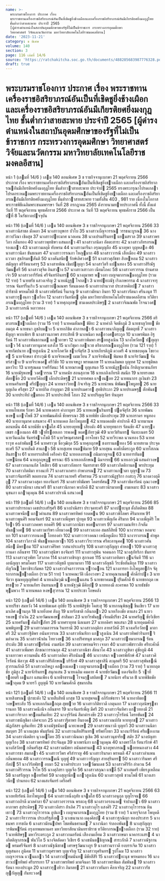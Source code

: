 ```yaml
---
name: >-
  พระบรมราชโองการ ประกาศ เรื่อง
  พระราชทานเครื่องราชอิสริยาภรณ์อันเป็นที่เชิดชูยิ่งช้างเผือกและเครื่องราชอิสริยาภรณ์อันมีเกียรติยศยิ่งมงกุฎไทย
  ชั้นต่ำกว่าสายสะพาย ประจำปี 2565
  [ผู้ดำรงตำแหน่งในสถาบันอุดมศึกษาของรัฐที่ไม่เป็นข้าราชการ กระทรวงการอุดมศึกษา
  วิทยาศาสตร์ วิจัยและนวัตกรรม มหาวิทยาลัยเทคโนโลยีราชมงคลอีสาน]
date: '2023-11-21'
category: ข พิเศษ
volume: 140
section: 3
page: 116 เล่มที่ 14/6
source: 'https://ratchakitcha.soc.go.th/documents/488285683987776328.pdf'
draft: true
---
```


# พระบรมราชโองการ ประกาศ เรื่อง พระราชทานเครื่องราชอิสริยาภรณ์อันเป็นที่เชิดชูยิ่งช้างเผือกและเครื่องราชอิสริยาภรณ์อันมีเกียรติยศยิ่งมงกุฎไทย ชั้นต่ำกว่าสายสะพาย ประจำปี 2565 [ผู้ดำรงตำแหน่งในสถาบันอุดมศึกษาของรัฐที่ไม่เป็นข้าราชการ กระทรวงการอุดมศึกษา วิทยาศาสตร์ วิจัยและนวัตกรรม มหาวิทยาลัยเทคโนโลยีราชมงคลอีสาน]

หน้า 1 (เลมที่ 14/6 ) เลม 140 ตอนพิเศษ 3 ข ราชกิจจานุเบกษา 21 พฤศจิกายน 2566 ประกาศ เรื่อง พระราชทานเครื่องราชอิสริยาภรณอันเป็นที่เชิดชูยิ่งชางเผือก และเครื่องราชอิสริยาภรณอันมีเกียรติยศยิ่งมงกุฎไทย ชั้นต่ํากวาสายสะพาย ประจําป 2565 ทรงพระกรุณาโปรดเกลาโปรดกระหมอมพระราชทานเครื่องราชอิสริยาภรณอันเป็นที่เชิดชูยิ่งชางเผือก และเครื่องราชอิสริยาภรณอันมีเกียรติยศยิ่งมงกุฎไทย ชั้นต่ํากวาสายสะพาย รวมทั้งสิ้น 403 , 981 ราย เนื่องในโอกาสพระราชพิธีเฉลิมพระชนมพรรษา วันที่ 28 กรกฎาคม 2565 ดังรายนามทายประกาศนี้ ทั้งนี้ ตั้งแต่วันที่ 11 พฤศจิกายน พุทธศักราช 2566 ประกาศ ณ วันที่ 13 พฤศจิกายน พุทธศักราช 2566 เป็นปที่ 8 ในรัชกาลปจจุบัน

หน้า 116 (เลมที่ 14/6 ) เลม 140 ตอนพิเศษ 3 ข ราชกิจจานุเบกษา 21 พฤศจิกายน 2566 33 นางสาวนิสาชล มังคลา 34 นางสาวบุษกร บัวใบ 35 นางสาวเบ็ญจวรรณ วรรธนะบูรณ 36 นางสาวปวีณา เชิดสุข 37 นางสาวปยะมาศ นวลเคน 38 นางเปรมสิรินทร แยมสรวล 39 นางสาวพรวิภา กลิ่นทอง 40 นางสาวพุทธิษา แสนแกว 41 นางสาวภนิดา อัตตะสาระ 42 นางสาวภัทรภรณ รองแกว 43 นางสาวมลฤดี ทับพรม 44 นางสาวมารีนา อรุณบุญลือ 45 นางยุพา บุญหลอ 46 นางสาววนิดา ขันธเนตร 47 นางสาววรรณภา ใหญมาก 48 นางสาววารณี เสือเมือง 49 นางสาวแววตา สุขภิรมยสันติ 50 นางศันสนีย รักษ์เลิศวงศ 51 นางสาวศุภัชชา สิงหหอม 52 นางสาวสมัญญา ตรีรัตนาเศรฐ 53 นางสายพิณ เข็มปญญา 54 นางสาวิตรี แปนทอง 55 นางสาวสิริณัฐ วัฒนศรี 56 นางสาวสุจิต อินสวาง 57 นางสาวเสาวภา เนียมโภคะ 58 นางสาวอรวรรณ บ้านศาลเจ้า 59 นางสาวอารีรัตน์ ศรีจันทร์อินทร 60 นางอุมาพร พวงลา เบญจมาภรณมงกุฎไทย (รวม 12 ราย) 1 นายชรัช แสวงเจริญ 2 นายณัฏฐ ใจกลา 3 นายปยะณัฐ เริงเกษกรรม 4 นางสาวจารุวรรณ จันทร์รื่นเริง 5 นางสาวปณณพร รัตนมงคล 6 นางสาวปานวาส ประสาทศิลป 7 นางสาวปาริชาติ พรหมโชติ 8 นางสาวพัชรัตน์ รื่นเรณู 9 นางสาวมัทนา อินยา 10 นางสาวรัตนา ศรีนงนุช 11 นางสาวรุงนภา รุงเรือง 12 นางสาววันทนีย อุลิต มหาวิทยาลัยเทคโนโลยีราชมงคลอีสาน ทวีติยาภรณมงกุฎไทย (รวม 3 ราย) 1 นายศุภฤกษ ชามงคลประดิษฐ 2 นางสาวจิณณพัต โรจนวงศ 3 นางสาวภรณี หลาวทอง

หน้า 117 (เลมที่ 14/6 ) เลม 140 ตอนพิเศษ 3 ข ราชกิจจานุเบกษา 21 พฤศจิกายน 2566 ตริตาภรณชางเผือก (รวม 15 ราย) 1 นายคมสัณห ขัติยะ 2 นายคําภี จิตชัยภูมิ 3 นายชาญวิทย ชัยอมฤต 4 นายธนา ภูขลิบมวง 5 นายอภิชิต คําภาหลา 6 นางสาวธนาภิญญ อัตตฤทธิ์ 7 นางสาวธัญญา พากเพียร 8 นางสาวนภาพร สาระสิทธิ์ 9 นางพนิดา หลอวงศตระกูล 10 นางพรพิมล อิฐรัตน์ 11 นางสาวพันธกานต แกวอาษา 12 นางสาวพิมพา สรอยสูงเนิน 13 นางไพวัลย ปญญาแกว 14 นางสาวยานุมาศ แสงใส 15 นางวิชุดา กลาเวช ตริตาภรณมงกุฎไทย (รวม 121 ราย) 1 นายกัมปนาท ถายสูงเนิน 2 นายโกศวัต ชางจัตุรัส 3 นายเกียรติภูมิ ดวงศรี 4 นายขอบคุณ ไชยวงศ 5 นายจักษดา ธํารงวุฒิ 6 นายจิรพงษ เมฆเวียน 7 นายจิรพันธ พิมพล 8 นายจิรวัฒน จันทร์สวาง 9 นายจีระพงศ ศรีวิชัย 10 นายเจษฎา พรหมเกษ 11 นายเฉลิมพล บุญทศ 12 นายชุติพล มหาวีระ 13 นายฐณดม ราศรีรัตนะ 14 นายณรงค บุญเสนอ 15 นายณัฏฐธนัน กีรติญาดาธนภัทร 16 นายณัฐพงษ วงศวรรณ 17 นายดนัย สอนสุภาพ 18 นายเถลิงเกียรติ สมนึก 19 นายทรงพล สัตยซื่อ 20 นายทวีศิลป เล็กประดิษฐ 21 นายทศพล แจงนอย 22 นายธนากร ภูเงินขํา 23 นายนครินทร ศรีปญญา 24 นายนราวิทย กิจเจริญ 25 นายนําพน พิพัฒนไพบูลย 26 นายบุญเกิด ศรีสุขา 27 นายปกิต กําบุญมา 28 นายปรเมศวร สุทธิประภา 29 นายปรเมษฐ สักพันธ 30 นายประทีป ตุมทอง 31 นายประสิทธิ์ โสภา 32 นายปริญญวัตร ทินบุตร

หน้า 118 (เลมที่ 14/6 ) เลม 140 ตอนพิเศษ 3 ข ราชกิจจานุเบกษา 21 พฤศจิกายน 2566 33 นายผไทเทพ รักษา 34 นายพงศกร คําภาบุตร 35 นายพงษนรินทร ปดจัตุรัส 36 นายพัฒนพงษ แกวโพธิ์ 37 นายพัฒนศักดิ์ ชัยพรรณา 38 นายพิชัย เมืองประทุม 39 นายภราดร หนูทอง 40 นายภานุมาศ แสนพวง 41 นายมงคล ลีลาไพบูลย 42 นายมงคลชัย คําปากดี 43 นายมานพ ดอนหมื่น 44 นายมีชัย แจมใส 45 นายยงยุทธ เสียงดัง 46 นายยุทธการ รัตนชัย 47 นายรุงเพชร กองนอก 48 วาที่รอยเอก วรพงค พงศภัทรวุฒิ 49 นายวัชรินทร จันทะเนตร 50 นายวันเฉลิม จันทร์ชวงโชติ 51 นายวิษณุศาสตร อาจโยธา 52 นายวีระพล นวนทอง 53 นายศราวุฑ คงลําพันธ 54 นายศราวุธ ซื่อวุฒิกุล 55 นายศุภฤกษ ชงกรานตทอง 56 นายสยาม ประจุดทะศรี 57 นายสันติ สาแกว 58 นายสุเทพ ยนตพิมาย 59 นายสุธน คงศักดิ์ตระกูล 60 นายโสภณ สินสราง 61 นายอรรถสิทธิ์ เครือคํา 62 นายอลงกรณ ถนิมกาญจน 63 นายอารยันต วงษนิยม 64 นายอุกฤษฏ พรรณะ 65 นายเอกลักษณ ฉิมจารย 66 นายเอกวุฒิ แสนคําวงษ 67 นางสาวกนกนภัส โสเขียว 68 นางสาวกัลยกร จันทรสาขา 69 นางสาวกิตติกานต พรประทุม 70 นางสาวกิตติมา ทางนะที 71 นางสาวเกศรา อําพาภรณ 72 นางสาวแกวตา บุญรวม 73 นางสาวจันทร์ศิริ พลอยงาม 74 นางสาวฉายศรี ศรีพรหม 75 นางสาวณัฏฐริกา กงสะกุ 76 นางดวงฤดี อู 77 นางสาวดวงสุดา ทองจันทร์ 78 นางสาวทิฆัมพร โคตรทัศน 79 นางสาวธิดารัตน์ กุณะวงษ 80 นางสาวนัยนา เสนาศรี 81 นางสาวนิภาดา พาภักดี 82 นางสาวนิรมาลย งามเหมาะ 83 นางสาวนุชนภา แกวมุงคุณ 84 นางสาวปราณี แสนวงค

หน้า 119 (เลมที่ 14/6 ) เลม 140 ตอนพิเศษ 3 ข ราชกิจจานุเบกษา 21 พฤศจิกายน 2566 85 นางสาวปรารถนา เดชประเสริฐศรี 86 นางปาณิสรา ประจุดทะศรี 87 นางปยะนุช ตั้งกิตติพล 88 นางสาวพจนีย แกวคําแสน 89 นางสาวพรทิพย์ รอดพน 90 นางสาวพิไลพร ศิริมาเทพ 91 นางสาวพูนศิริ หอมจันทร์ 92 นางสาวเพ็ญพร ปุกหุต 93 นางสาวเพ็ญภัค ศิริมาก 94 นางเพ็ญศิริ โพริยา 95 นางสาวภคพร ยอดศิริ 96 นางสาวภานิชา พงศนราทร 97 นางสาวมณฑิรา กิจสัมพันธวงศ 98 นางสาวมาริษา เอี่ยมวงค 99 นางสาวละออ สมสกีสิทธิ์ 100 นางวรรณา หอมจะบก 101 นางสาววรอนงค โถทองคํา 102 นางสาววรางคณา เหนือคูเมือง 103 นางวราภรณ คําพูล 104 นางสาววิภาวดี พันธหนองหวา 105 นางสาววีระวรรณ ศรีตะลานุคค 106 นางสาวศันสนีย มีพรอม 107 นางสาวศิริพร วาสนาประเสริฐ 108 นางสาวสุกัญญา คําหลา 109 นางสาวสุกานดา กลิ่นขจร 110 นางสาวสุนิษา ธงจันทร์ 111 นางสาวสุพิน จอดนอก 112 นางสุภัทริภา ขันทจร 113 นางสาวสุวพัชร โสวภาค 114 นางสาวอชิรญา สุภาเดช 115 นางสาวอทิตยา อุนจันที 116 นางอนัญญา พรมโคตร 117 นางสาวอัญชลี บุบผามาลา 118 นางสาวอัญชลี วีระชัยสันติกุล 119 นางสาวอัญวีณ ไชยวชิระกัมพล 120 นางสาวอัจฉราวรรณ ทาวดอน 121 นางอารยา อึงไพบูลยกิจ จัตุรถาภรณชางเผือก (รวม 51 ราย) 1 นายคณะวัติ เนื่องวงษา 2 นายคุณานนต ศักดิ์กําปง 3 นายจัตวา ชุณหบุญญทิพย์ 4 นายเฉลิมวุฒิ นอยอุนแสน 5 นายชยาคมน ปุริมศักดิ์ 6 นายชยกฤต เพชรชวย 7 นายณภัทร อินทนนท 8 นายณัฐวุฒิ มีศิลป 9 นายทองมี ละครพล 10 นายธัชชัย พุมพวง 11 นายนพดล หงษสุวรรณ 12 นายประชา โอษคลัง

หน้า 120 (เลมที่ 14/6 ) เลม 140 ตอนพิเศษ 3 ข ราชกิจจานุเบกษา 21 พฤศจิกายน 2566 13 นายปรีชา สมหวัง 14 นายพิฆเนศ อุปชัย 15 นายพิสิฐชัย โคสะสุ 16 นายภาณุพิชญ ขืนเขียว 17 นายมาเลิศ ดานกุล 18 นายยิ่งยศ ลับภู 19 นายรักชาติ กลิ่นกลา 20 นายเรืองชัย ตาแสง 21 นายวรพงษ บัวเงิน 22 นายวัฒนพงษ สาสิมมา 23 นายวีรพันธุ เจียมมีปรีชา 24 นายศรัญู ชัยวิเชียร 25 นายศรันย คัมภีรภัทร 26 นายศรายุทธ นิลเนตร 27 นายอดิศร พลเสนา 28 นายอุดมศักดิ์ นพพิบูลย 29 นางสาวกมลวรรณ รินทรามี 30 นางสาวกฤติกา ลายสวัสดิ์ 31 นางเครือวัลย มาลาศรี 32 นางสาวฐิติพร อนันทวรรณ 33 นางสาวทัณฑิกา แกวสูงเนิน 34 นางสาวทิพย์วรินทร ริมลําดวน 35 นางสาวน้ําฝน ไทยวงษ 36 นางปริศฑนุช มาศกุล 37 นางสาวปทมาภรณ รัตนประดับ 38 นางสาวปยรัตน์ งามสนิท 39 นางสาวพรหมจิรา เจาลา 40 นางสาวพัชราวลัย ศรียะศักดิ์ 41 นางสาวเพิ่มพร ลักขณาวรรณกุล 42 นางสาวภาณิชา สัตนาโค 43 นางสาวภูษิตา คู่ชัยภูมิ 44 นางเยาวพา ความหมั่น 45 นางสาวลลิดา ศิริอนันต 46 นางวาสนา พวงพรพิทักษ์ 47 นางสาวศิโรรัตน์ พิลาวุธ 48 นางสาวสิริลักษณ บริรักษ์ 49 นางสาวสุธาสินี ละมุลตรี 50 นางสาวสุพันธณี สุวรรณภักดี 51 นางสาวอภิษฎา คลองแคลว เบญจมาภรณชางเผือก (รวม 73 ราย) 1 นายกฤตชัย ภูมิสูง 2 นายจักรินทร สนุกแสน 3 นายเฉลิม คมคาย 4 นายชัยวัฒน แดงจันทึก 5 วาที่รอยตรี เดนภา แสนเพียง 6 นายธีรธรรม โรจนรุงสถิตย 7 นายนิกร ศรีนวล 8 นายพิชิตชัย เฒาอุดม 9 นายรวี ภูบุญมี 10 นายวัฒนศักดิ์ สุขมากสิน

หน้า 121 (เลมที่ 14/6 ) เลม 140 ตอนพิเศษ 3 ข ราชกิจจานุเบกษา 21 พฤศจิกายน 2566 11 นายสิงขรณ ปุเรชะตัง 12 นายสืบสิทธิ์ ผาสุข 13 นายสุพจน อภิรักษ์ธารา 14 นายอาทิตย วงษพระลับ 15 นายเอกกันตกฤต สุขชวย 16 นางสาวกิติยาวดี เกตุนอก 17 นางสาวกุลนิษฐชา รานอก 18 นางสาวคนึงนิจ กลิ่นขจร 19 นางจันทร์เพ็ญ มีศรี 20 นางสาวจันทิศา แกวทองมี 21 นางสาวจิราภา พรอมสันเทียะ 22 นางจุรีรัตน์ สีมาดํารงชัย 23 นางสาวจุไรรัตน์ ไตรยขันธ 24 นางสาวชนัญชิดา เลิศจะบก 25 นางสาวฐิตาพร ยืนยงค 26 นางสาวณปภัช หายทุกข 27 นางสาวณัฏภัสสร ดูสันเทียะ 28 นางณัฐชนันย ฉายะพงษ 29 นางสาวธนาวดี บุญทวี 30 นางสาวนนิตา สมบุตร 31 นางนฤชล พันธุรัตน์ 32 นางสาวนลัทสิรินทร ทรัพย์โยธา 33 นางนารีรัตน์ ศรีผองงาม 34 นางสาวนิตติยา นุวงคไตย 35 นางสาวนินณา ชูเชิด 36 นางสาวนุชจรีย สมัย 37 นางปญสา บุญเรือง 38 นางสาวพรทิพย์ ประจันดุม 39 นางพรนิภา แกวมุงคุณ 40 นางพรวิไล รัตนารักษ์ 41 นางภัสวัลย กลิ่นศรีสุข 42 นางสาวมนัชยา อนันตศานต 43 นางยุพาภรณ นอยหนองสวง 44 นางสาวรชา สมกลา 45 นางสาวรวีพร ศรีสําราญ 46 นางสาวรินรดา พรหมลิ 47 นางสาวลําแพน กลิ่นพยอม 48 นางสาววรรณมณี บุญฟู 49 นางสาววรัญญา สายสุรินทร 50 นางสาววรินพร ศรีกัลป 51 นางวิรัลพัชร อบมา 52 นางศิรประภา วงศวัฒนเดช 53 นางสาวศิริรัก ลําดวน 54 นางสาวศิริวรรณ โรโห 55 นางศุภิสรา บุญเจือ 56 นางสาวสกุณา แซลี้ 57 นางสมศรี เพียรงูเหลือม 58 นางสรัญญา หอทรัพย์ 59 นางสุญานีย แกวสูงเนิน 60 นางสาวสุทธิ ชวนโพธิ์ 61 นางเสาวนีย ปานทอง 62 นางแสงจันทร์ เครือศรี

หน้า 122 (เลมที่ 14/6 ) เลม 140 ตอนพิเศษ 3 ข ราชกิจจานุเบกษา 21 พฤศจิกายน 2566 63 นางหทัยรัตน์ ลีลาไพบูลย 64 นางสาวหนึ่งฤทัย แจมใส 65 นางสาวอนุกุล บุญโรจน 66 นางสาวอภิรดี มวลคําลา 67 นางสาวอรวรรณ พรตะคุ 68 นางสาวอรอนงค จําปาแกว 69 นางสาวอาภาพร สุประดิษฐ 70 นางสาวอิสรา ล้ําเลิศ 71 นางสาวอุไร แสงศิริ 72 นางสาวอุไรวรรณ หินเธาว 73 นางสาวอุไรวรรณ อูปแกว เบญจมาภรณมงกุฎไทย (รวม 8 ราย) 1 นายรุจิภาส โพบุคดี 2 นางสาวจิราวรรณ ประเสริฐสังข 3 นางชนานาถ ผดุงศิลป 4 นางสาวฐาณิญา ทองประสาร 5 นางธนพร การชงัด 6 นางสาวนัยนปพร โชตพันธศานต 7 นางวนิดา จําลองพันธ 8 นางสุกัญญา วรพิมพรัตน์ กรุงเทพมหานคร มหาวิทยาลัยนวมินทราธิราช ทวีติยาภรณชางเผือก (รวม 32 ราย) 1 นายพิสิษฐ มหาวีระตระกูล 2 นางสาวกมลรัตน์ เสืองามเอี่ยม 3 นางสาวกษมา นาคกระแสร 4 นางกิตติญาภรณ พันวิไล 5 นางจิตลัดดา วิเชียร 6 นางชนันตธิญาณ สาระภักดี 7 นางสาวณัฐกานต พรมศรีจันทร์ 8 นางสาวณัฐณิชาช เศรษฐวัฒนางกูร 9 นางสาวนราวดี ยงบรรเจิด 10 นางสาวบุญสนอง ภูนิคม 11 นางสาวบุศราพร บุญเจริญ 12 นางสาวบุศรินทร รูปโฉม 13 นางสาวเบญจวรรณ แวนแกว 14 นางสาวปทมนันท มีชัยสีสิริ 15 นางสาวปยะนุช พรหมทอง 16 นางสาวเปยทิพย์ ศรีบรรเทา 17 นางสาวพรทิพย์ มาตจินดา 18 นางสาวพรพิมล สัมพันธ 19 นางสาวรัตนา ทองประมูล 20 นางสาวรุงทิวา ภิมาลย 21 นางสาววทันยา ศีลาเจริญ 22 นางสาววรัชญกัญญ กันทะวงศ
